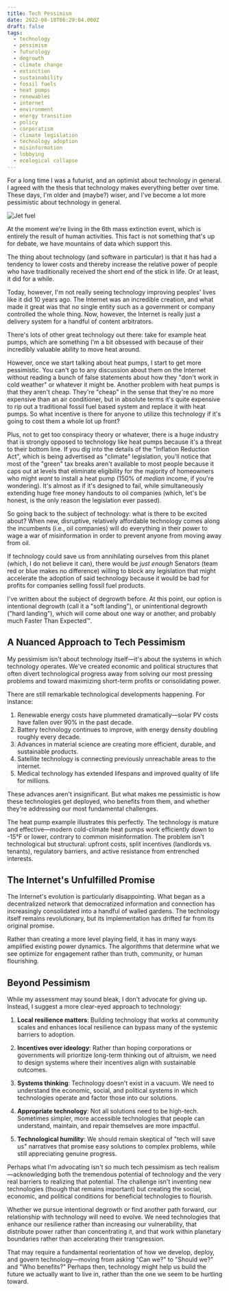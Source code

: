 ```yaml
---
title: Tech Pessimism
date: 2022-08-18T06:29:04.000Z
draft: false
tags:
  - technology
  - pessimism
  - futurology
  - degrowth
  - climate change
  - extinction
  - sustainability
  - fossil fuels
  - heat pumps
  - renewables
  - internet
  - environment
  - energy transition
  - policy
  - corporatism
  - climate legislation
  - technology adoption
  - misinformation
  - lobbying
  - ecological collapse
---
```

For a long time I was a futurist, and an optimist about technology in general. I
agreed with the thesis that technology makes everything better over time. These
days, I'm older and (maybe?) wiser, and I've become a lot more pessimistic about
technology in general.

![Jet fuel](cover.jpg "Can our fossil fuel machines save us from the problem created by fossil fuels? 🤔")

At the moment we're living in the 6th mass extinction event, which is entirely
the result of human activities. This fact is not something that's up for debate,
we have mountains of data which support this.

The thing about technology (and software in particular) is that it has had a
tendency to lower costs and thereby increase the relative power of people who
have traditionally received the short end of the stick in life. Or at least, it
did for a while.

Today, however, I'm not really seeing technology improving peoples' lives like
it did 10 years ago. The Internet was an incredible creation, and what made it
great was that no single entity such as a government or company controlled the
whole thing. Now, however, the Internet is really just a delivery system for a
handful of content arbitrators.

There's lots of other great technology out there: take for example heat pumps,
which are something I'm a bit obsessed with because of their incredibly valuable
ability to move heat around.

However, once we start talking about heat pumps, I start to get more
pessimistic. You can't go to any discussion about them on the Internet without
reading a bunch of false statements about how they "don't work in cold weather"
or whatever it might be. Another problem with heat pumps is that they aren't
cheap. They're "cheap" in the sense that they're no more expensive than an air
conditioner, but in absolute terms it's quite expensive to rip out a traditional
fossil fuel based system and replace it with heat pumps. So what incentive is
there for anyone to utilize this technology if it's going to cost them a whole
lot up front?

Plus, not to get too conspiracy theory or whatever, there is a huge industry
that is strongly opposed to technology like heat pumps because it's a threat to
their bottom line. If you dig into the details of the "Inflation Reduction Act",
which is being advertised as "climate" legislation, you'll notice that most of
the "green" tax breaks aren't available to most people because it caps out at
levels that eliminate eligibility for the majority of homeowners who might
_want_ to install a heat pump (150% of _median_ income, if you're wondering).
It's almost as if it's designed to fail, while simultaneously extending huge
free money handouts to oil companies (which, let's be honest, is the only reason
the legislation ever passed).

So going back to the subject of technology: what is there to be excited about?
When new, disruptive, relatively affordable technology comes along the
incumbents (i.e., oil companies) will do everything in their power to wage a war
of misinformation in order to prevent anyone from moving away from oil.

If technology could save us from annihilating ourselves from this planet (which,
I do not believe it can), there would be _just enough_ Senators (team red or
blue makes no difference) willing to block any legislation that might accelerate
the adoption of said technology because it would be bad for profits for
companies selling fossil fuel products.

I've written about the subject of degrowth before. At this point, our option is
intentional degrowth (call it a "soft landing"), or unintentional degrowth
("hard landing"), which will come about one way or another, and probably much
Faster Than Expected™.

## A Nuanced Approach to Tech Pessimism

My pessimism isn't about technology itself—it's about the systems in which technology operates. We've created economic and political structures that often divert technological progress away from solving our most pressing problems and toward maximizing short-term profits or consolidating power.

There are still remarkable technological developments happening. For instance:

1. Renewable energy costs have plummeted dramatically—solar PV costs have fallen over 90% in the past decade.
2. Battery technology continues to improve, with energy density doubling roughly every decade.
3. Advances in material science are creating more efficient, durable, and sustainable products.
4. Satellite technology is connecting previously unreachable areas to the internet.
5. Medical technology has extended lifespans and improved quality of life for millions.

These advances aren't insignificant. But what makes me pessimistic is how these technologies get deployed, who benefits from them, and whether they're addressing our most fundamental challenges.

The heat pump example illustrates this perfectly. The technology is mature and effective—modern cold-climate heat pumps work efficiently down to -15°F or lower, contrary to common misinformation. The problem isn't technological but structural: upfront costs, split incentives (landlords vs. tenants), regulatory barriers, and active resistance from entrenched interests.

## The Internet's Unfulfilled Promise

The Internet's evolution is particularly disappointing. What began as a decentralized network that democratized information and connection has increasingly consolidated into a handful of walled gardens. The technology itself remains revolutionary, but its implementation has drifted far from its original promise.

Rather than creating a more level playing field, it has in many ways amplified existing power dynamics. The algorithms that determine what we see optimize for engagement rather than truth, community, or human flourishing.

## Beyond Pessimism

While my assessment may sound bleak, I don't advocate for giving up. Instead, I suggest a more clear-eyed approach to technology:

1. **Local resilience matters**: Building technology that works at community scales and enhances local resilience can bypass many of the systemic barriers to adoption.

2. **Incentives over ideology**: Rather than hoping corporations or governments will prioritize long-term thinking out of altruism, we need to design systems where their incentives align with sustainable outcomes.

3. **Systems thinking**: Technology doesn't exist in a vacuum. We need to understand the economic, social, and political systems in which technologies operate and factor those into our solutions.

4. **Appropriate technology**: Not all solutions need to be high-tech. Sometimes simpler, more accessible technologies that people can understand, maintain, and repair themselves are more impactful.

5. **Technological humility**: We should remain skeptical of "tech will save us" narratives that promise easy solutions to complex problems, while still appreciating genuine progress.

Perhaps what I'm advocating isn't so much tech pessimism as tech realism—acknowledging both the tremendous potential of technology and the very real barriers to realizing that potential. The challenge isn't inventing new technologies (though that remains important) but creating the social, economic, and political conditions for beneficial technologies to flourish.

Whether we pursue intentional degrowth or find another path forward, our relationship with technology will need to evolve. We need technologies that enhance our resilience rather than increasing our vulnerability, that distribute power rather than concentrating it, and that work within planetary boundaries rather than accelerating their transgression.

That may require a fundamental reorientation of how we develop, deploy, and govern technology—moving from asking "Can we?" to "Should we?" and "Who benefits?" Perhaps then, technology might help us build the future we actually want to live in, rather than the one we seem to be hurtling toward.

